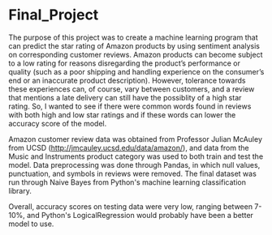 # Final_Project

The purpose of this project was to create a machine learning program that can predict the star rating of Amazon products by using sentiment analysis on corresponding customer reviews. Amazon products can become subject to a low rating for reasons disregarding the product’s performance or quality (such as a poor shipping and handling experience on the consumer’s end or an inaccurate product description). However, tolerance towards these experiences can, of course, vary between customers, and a review that mentions a late delivery can still have the possiblity of a high star rating. So, I wanted to see if there were common words found in reviews with both high and low star ratings and if these words can lower the accuracy score of the model.

Amazon customer review data was obtained from Professor Julian McAuley from UCSD (http://jmcauley.ucsd.edu/data/amazon/), and data from the Music and Instruments product category was used to both train and test the model. Data preprocessing was done through Pandas, in which null values, punctuation, and symbols in reviews were removed. The final dataset was run through Naive Bayes from Python's machine learning classification library.

Overall, accuracy scores on testing data were very low, ranging between 7-10%, and Python's LogicalRegression would probably have been a better model to use.
